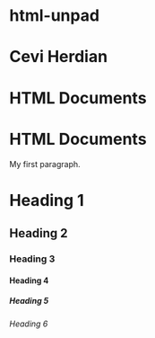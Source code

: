 # html-unpad
# Cevi Herdian

# HTML Documents

<!DOCTYPE html>
<html>
<head>
<title> HTML Documents </title>
</head>
<body>

<h1>HTML Documents</h1>
<p>My first paragraph.</p>

</body>
</html>



<h1>Heading 1</h1>
<h2>Heading 2</h2>
<h3>Heading 3</h3>
<h4>Heading 4</h4>
<h5>Heading 5</h5>
<h6>Heading 6</h6>
